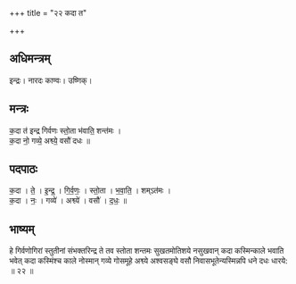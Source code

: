 +++
title = "२२ कदा त"

+++
## अधिमन्त्रम्
इन्द्रः। नारदः काण्वः। उष्णिक्।

## मन्त्रः
क॒दा त॑ इन्द्र गिर्वणः स्तो॒ता भ॑वाति॒ शन्त॑मः ।  
क॒दा नो॒ गव्ये॒ अश्व्ये॒ वसौ॑ दधः ॥

## पदपाठः
क॒दा । ते॒ । इ॒न्द्र॒ । गि॒र्व॒णः॒ । स्तो॒ता । भ॒वा॒ति॒ । शम्ऽत॑मः ।  
क॒दा । नः॒ । गव्ये॑ । अश्व्ये॑ । वसौ॑ । द॒धः॒ ॥

## भाष्यम्
हे गिर्वणोगिरां स्तुतीनां संभक्तरिन्द्र ते तव स्तोता शन्तमः सुखतमोतिशये नसुखवान् कदा कस्मिन्काले भवाति भवेत् कदा कस्मिंश्च काले नोस्मान् गव्ये गोसमूहे अश्व्ये अश्वसङ्घे वसौ निवासभूतेन्यस्मिन्नपि धने दधः धारये: ॥ २२ ॥
